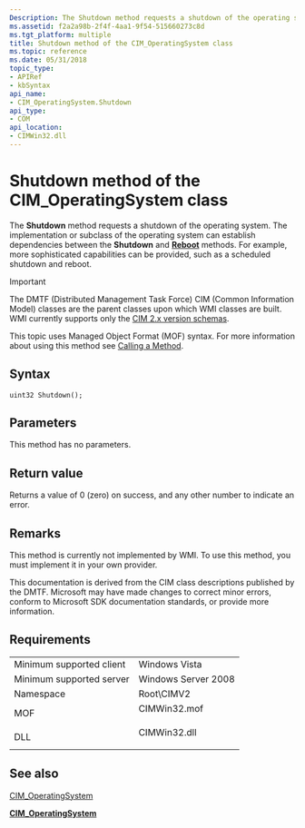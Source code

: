 ```yaml
---
Description: The Shutdown method requests a shutdown of the operating system.
ms.assetid: f2a2a98b-2f4f-4aa1-9f54-515660273c8d
ms.tgt_platform: multiple
title: Shutdown method of the CIM_OperatingSystem class
ms.topic: reference
ms.date: 05/31/2018
topic_type: 
- APIRef
- kbSyntax
api_name: 
- CIM_OperatingSystem.Shutdown
api_type: 
- COM
api_location: 
- CIMWin32.dll
---
```


# Shutdown method of the CIM\_OperatingSystem class

The **Shutdown** method requests a shutdown of the operating system. The implementation or subclass of the operating system can establish dependencies between the **Shutdown** and [**Reboot**](reboot-method-in-class-cim-operatingsystem.md) methods. For example, more sophisticated capabilities can be provided, such as a scheduled shutdown and reboot.

> [!IMPORTANT]
> The DMTF (Distributed Management Task Force) CIM (Common Information Model) classes are the parent classes upon which WMI classes are built. WMI currently supports only the [CIM 2.x version schemas](https://dmtf.org/standards/cim/schemas).

 

This topic uses Managed Object Format (MOF) syntax. For more information about using this method see [Calling a Method](https://docs.microsoft.com/windows/desktop/WmiSdk/calling-a-method).

## Syntax


```mof
uint32 Shutdown();
```



## Parameters

This method has no parameters.

## Return value

Returns a value of 0 (zero) on success, and any other number to indicate an error.

## Remarks

This method is currently not implemented by WMI. To use this method, you must implement it in your own provider.

This documentation is derived from the CIM class descriptions published by the DMTF. Microsoft may have made changes to correct minor errors, conform to Microsoft SDK documentation standards, or provide more information.

## Requirements



|                                     |                                                                                         |
|-------------------------------------|-----------------------------------------------------------------------------------------|
| Minimum supported client<br/> | Windows Vista<br/>                                                                |
| Minimum supported server<br/> | Windows Server 2008<br/>                                                          |
| Namespace<br/>                | Root\\CIMV2<br/>                                                                  |
| MOF<br/>                      | <dl> <dt>CIMWin32.mof</dt> </dl> |
| DLL<br/>                      | <dl> <dt>CIMWin32.dll</dt> </dl> |



## See also

<dl> <dt>

[CIM\_OperatingSystem](shutdown-method-in-class-cim-operatingsystem.md)
</dt> <dt>

[**CIM\_OperatingSystem**](cim-operatingsystem.md)
</dt> </dl>

 

 




